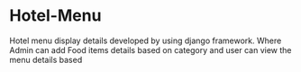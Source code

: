 # Hotel-Menu
Hotel menu display details developed by using django framework. Where Admin can add Food items details based on category and user can view the menu details based
